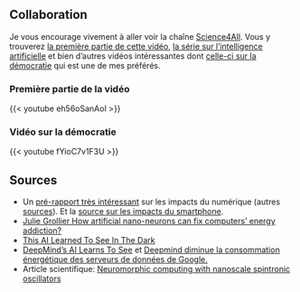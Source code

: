 ## Collaboration

Je vous encourage vivement à aller voir la chaîne [Science4All](https://www.youtube.com/channel/UC0NCbj8CxzeCGIF6sODJ-7A). Vous y trouverez [la première partie de cette vidéo](https://www.youtube.com/watch?v=eh56oSanAoI), [la série sur l’intelligence artificielle](https://www.youtube.com/watch?v=DrjkjPVf7Bw&list=PLtzmb84AoqRTl0m1b82gVLcGU38miqdrC) et bien d’autres vidéos intéressantes dont [celle-ci sur la démocratie](https://www.youtube.com/watch?v=fYioC7v1F3U) qui est une de mes préférés.

### Première partie de la vidéo

{{< youtube eh56oSanAoI >}}

### Vidéo sur la démocratie

{{< youtube fYioC7v1F3U >}}

## Sources

- Un [pré-rapport très intéressant](https://theshiftproject.org/wp-content/uploads/2018/05/2018-05-17_Rapport-interm%C3%A9diaire_Lean-ICT-Pour-une-sobri%C3%A9t%C3%A9-num%C3%A9rique.pdf) sur les impacts du numérique (autres [sources](http://www.fp7-trend.eu/system/files/content-public/502-final-trend-workshop-brussels-24-october-2013-presentations/energyconsumptionincentives-energy-efficient-networks.pdf%20)). Et la [source sur les impacts du smartphone](http://www.diva-portal.org/smash/get/diva2:677729/FULLTEXT01.pdf).
- [Julie Grollier How artificial nano-neurons can fix computers’ energy addiction?](https://www.youtube.com/watch?v=gCH3zCIQnvY)
- [This AI Learned To See In The Dark](https://www.youtube.com/watch?v=bcZFQ3f26pA)
- [DeepMind’s AI Learns To See](https://www.youtube.com/watch?v=gnctSz2ofU4) et [Deepmind diminue la consommation énergétique des serveurs de données de Google.](https://www.youtube.com/redirect?event=video_description&v=u3QnT73jE2U&q=https%3A%2F%2Fdeepmind.com%2Fblog%2Fdeepmind-ai-reduces-google-data-centre-cooling-bill-40%2F&redir_token=K4PBTlPaoz4IpURRuaGNS7gcIql8MTUzNjc1OTQyOEAxNTM2NjczMDI4)
- Article scientifique: [Neuromorphic computing with nanoscale spintronic oscillators](https://arxiv.org/abs/1701.07715)
